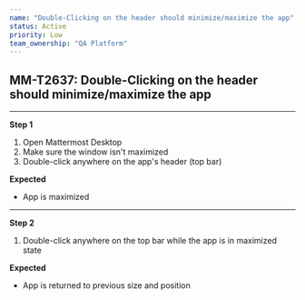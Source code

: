 ```yaml
---
name: "Double-Clicking on the header should minimize/maximize the app"
status: Active
priority: Low
team_ownership: "QA Platform"
---
```


## MM-T2637: Double-Clicking on the header should minimize/maximize the app

---

**Step 1**

1. Open Mattermost Desktop
2. Make sure the window isn't maximized
3. Double-click anywhere on the app's header (top bar)

**Expected**

- App is maximized 

---

**Step 2**

1. Double-click anywhere on the top bar while the app is in maximized state 

**Expected**

- App is returned to previous size and position
